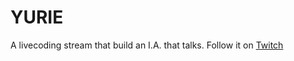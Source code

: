 # YURIE

A livecoding stream that build an I.A. that talks. Follow it on [Twitch](https://www.twitch.tv/cepcam)